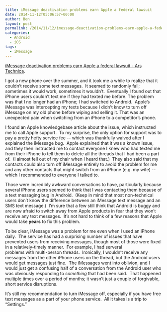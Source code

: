 ```yaml
---
title: iMessage deactivation problems earn Apple a federal lawsuit
date: 2014-11-12T05:06:57+00:00
author: Ben
layout: post
permalink: /2014/11/12/imessage-deactivation-problems-earn-apple-a-federal-lawsuit/
categories:
  - Android
  - iOS
tags:
  - iMessage
---
```

[iMessage deactivation problems earn Apple a federal lawsuit - Ars Technica](http://arstechnica.com/apple/2014/11/imessage-deactivation-problems-earn-apple-a-federal-lawsuit/?comments=1#comment-27947855).

I got a new phone over the summer, and it took me a while to realize that it couldn&#8217;t receive some text messages.  It seemed to randomly fail; sometimes it would work, sometimes it wouldn&#8217;t.  Eventually I found out that iPhone users couldn&#8217;t text me if they had texted me before. The problem was that I no longer had an iPhone; I had switched to Android.  Apple&#8217;s iMessage was intercepting my texts because I didn&#8217;t know to turn off iMessage on my old phone before wiping and selling it. That was an unexpected pain when switching from an iPhone to a competitor&#8217;s phone.

I found an Apple knowledgebase article about the issue, which instructed me to call Apple support.  To my surprise, the only option for support was to pay a pretty hefty service fee -- which was thankfully waived after I explained the iMessage bug.  Apple explained that it was a known issue, and they then instructed me to contact everyone I knew who had texted me from their iPhone to tell them to delete all the threads that I had been a part of.  (I almost fell out of my chair when I heard that.)  They also said that my contacts could also turn off iMessage entirely to avoid the problem for me and any other contacts that might switch from an iPhone (e.g. my wife) -- which I recommended to everyone I talked to.

Those were incredibly awkward conversations to have, particularly because several iPhone users seemed to think that I was contacting them because of a text messaging bug in Android.  (Keep in mind that most non-technical users don&#8217;t know the difference between an iMessage text message and an SMS text message.)  I&#8217;m sure that a few still think that Android is buggy and are now afraid to switch away from Apple products in fear that they won&#8217;t receive any text messages.  It&#8217;s not hard to think of a few reasons that Apple would take **years** to fix this problem.

To be clear, iMessage was a problem for me even when I used an iPhone daily.  The service has had a surprising number of issues that have prevented users from receiving messages, though most of those were fixed in a relatively-timely manner.  For example, I had serveral problems with multi-person threads.  Ironically, I wouldn&#8217;t receive any messages from the other iPhone users on the thread, but the Android users would get messages just fine.  The iMessages went into oblivion, and I would just get a confusing half of a conversation from the Android user who was obviously responding to _something_ that had been said.  That happened multiple times over a period of months; it wasn&#8217;t just a couple of forgivable, short service disruptions.

It&#8217;s still my recommendation to turn iMessage off, especially if you have free text messages as a part of your phone service.  All it takes is a trip to &#8220;Settings.&#8221;